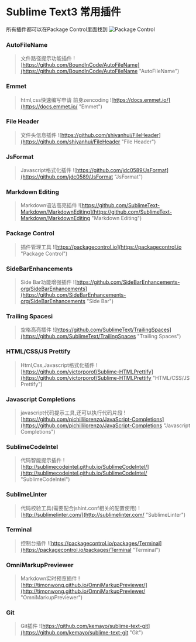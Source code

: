 # Sublime Text3 常用插件
所有插件都可以在Package Control里面找到
![Package Control](https://packagecontrol.io "Package Control")

### AutoFileName
> 文件路径提示功能插件
![https://github.com/BoundInCode/AutoFileName](https://github.com/BoundInCode/AutoFileName "AutoFileName")

### Emmet
> html,css快速编写申请 前身zencoding
![https://docs.emmet.io/](https://docs.emmet.io/ "Emmet")

### File Header
> 文件头信息插件
![https://github.com/shiyanhui/FileHeader](https://github.com/shiyanhui/FileHeader "File Header")

### JsFormat
> Javascript格式化插件
![https://github.com/jdc0589/JsFormat](https://github.com/jdc0589/JsFormat "JsFormat")

### Markdown Editing
> Markdown语法高亮插件
![https://github.com/SublimeText-Markdown/MarkdownEditing](https://github.com/SublimeText-Markdown/MarkdownEditing "Markdown Editing")

### Package Control
> 插件管理工具
![https://packagecontrol.io](https://packagecontrol.io "Package Control")

### Side​Bar​Enhancements
> Side Bar功能增强插件
![https://github.com/SideBarEnhancements-org/SideBarEnhancements](https://github.com/SideBarEnhancements-org/SideBarEnhancements "Side Bar")

### Trailing Spacesi
> 空格高亮插件
![https://github.com/SublimeText/TrailingSpaces](https://github.com/SublimeText/TrailingSpaces "Trailing Spaces")

### HTML/CSS/JS Prettify
> Html,Css,Javascript格式化插件
![https://github.com/victorporof/Sublime-HTMLPrettify](https://github.com/victorporof/Sublime-HTMLPrettify "HTML/CSS/JS Prettify")

### Javascript Completions
> javascript代码提示工具,还可以执行代码片段
![https://github.com/pichillilorenzo/JavaScript-Completions](https://github.com/pichillilorenzo/JavaScript-Completions "Javascript Completions")

### SublimeCodeIntel
> 代码智能提示插件
![http://sublimecodeintel.github.io/SublimeCodeIntel/](http://sublimecodeintel.github.io/SublimeCodeIntel/ "SublimeCodeIntel")

### SublimeLinter
> 代码校验工具(需要配合jshint.conf相关的配置使用)
![http://sublimelinter.com/](http://sublimelinter.com/ "SublimeLinter")

### Terminal
> 控制台插件
![https://packagecontrol.io/packages/Terminal](https://packagecontrol.io/packages/Terminal "Terminal")

### OmniMarkupPreviewer
> Markdown实时预览插件
![http://timonwong.github.io/OmniMarkupPreviewer/](http://timonwong.github.io/OmniMarkupPreviewer/ "OmniMarkupPreviewer")

### Git
> Git插件
![https://github.com/kemayo/sublime-text-git](https://github.com/kemayo/sublime-text-git "Git")